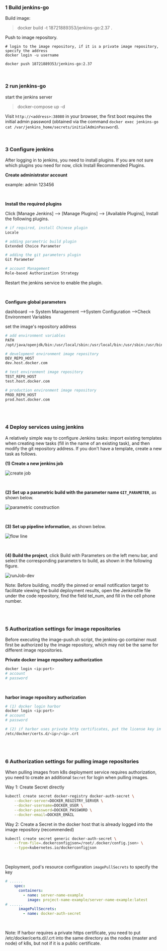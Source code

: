 ### 1 Build jenkins-go

Build image:

> docker build -t 18721889353/jenkins-go:2.37 .

Push to image repository.

```shell
# login to the image repository, if it is a private image repository, specify the address
docker login -u username

docker push 18721889353/jenkins-go:2.37
```

<br>

### 2 run jenkins-go

start the jenkins server

> docker-compose up -d

Visit `http://<address>:38080` in your browser, the first boot requires the initial admin password (obtained via the command `docker exec jenkins-go cat /var/jenkins_home/secrets/initialAdminPassword`).

<br>

### 3 Configure jenkins

After logging in to jenkins, you need to install plugins. If you are not sure which plugins you need for now, click Install Recommended Plugins.

**Create administrator account**

example: admin 123456

<br>

**Install the required plugins**

Click [Manage Jenkins] --> [Manage Plugins] -->  [Available Plugins], Install the following plugins.

```bash
# if required, install Chinese plugin
Locale

# adding parametric build plugin
Extended Choice Parameter

# adding the git parameters plugin
Git Parameter

# account Management
Role-based Authorization Strategy
```

Restart the jenkins service to enable the plugin.

<br>

**Configure global parameters**

dashboard --> System Management -->System Configuration -->Check Environment Variables

set the image's repository address

```bash
# add environment variables
PATH
/opt/java/openjdk/bin:/usr/local/sbin:/usr/local/bin:/usr/sbin:/usr/bin:/sbin:/bin:/opt/go/bin

# development environment image repository
DEV_REPO_HOST
dev.host.docker.com

# test environment image repository
TEST_REPO_HOST
test.host.docker.com

# production environment image repository
PROD_REPO_HOST
prod.host.docker.com
```

<br><br>

### 4 Deploy services using jenkins

A relatively simple way to configure Jenkins tasks: import existing templates when creating new tasks (fill in the name of an existing task), and then modify the git repository address. If you don't have a template, create a new task as follows.

**(1) Create a new jenkins job**

![create job](https://raw.githubusercontent.com/18721889353/sunshine/main/assets/createJob.jpg)

<br>

**(2)  Set up a parametric build with the parameter name `GIT_PARAMETER`**, as shown below.

![parametric construction](https://raw.githubusercontent.com/18721889353/sunshine/main/assets/paramSetting.jpg)

<br>

**(3) Set up pipeline information**, as shown below.

![flow line](https://raw.githubusercontent.com/18721889353/sunshine/main/assets/pipelineSetting.jpg)

<br>

**(4) Build the project**, click Build with Parameters on the left menu bar, and select the corresponding parameters to build, as shown in the following figure.

![runJob-dev](https://raw.githubusercontent.com/18721889353/sunshine/main/assets/building.jpg)

Note: Before building, modify the pinned or email notification target to facilitate viewing the build deployment results, open the Jenkinsfile file under the code repository, find the field tel_num, and fill in the cell phone number.

<br><br>

### 5 Authorization settings for image repositories

Before executing the image-push.sh script, the jenkins-go container must first be authorized by the image repository, which may not be the same for different image repositories.

**Private docker image repository authorization**

```bash
docker login <ip:port>
# account
# password
```

<br>

**harbor image repository authorization**

```bash
# (1) docker login harbor
docker login <ip:port>
# account
# password

# (2) if harbor uses private http certificates, put the license key in the certs.d file of docker, for example, the file path is as follows.
/etc/docker/certs.d/<ip>/<ip>.crt
```

<br><br>

### 6 Authorization settings for pulling image repositories

When pulling images from k8s deployment service requires authorization, you need to create an additional `Secret` for login when pulling images.

Way 1: Create Secret directly

```bash
kubectl create secret docker-registry docker-auth-secret \
    --docker-server=DOCKER_REGISTRY_SERVER \
    --docker-username=DOCKER_USER \
    --docker-password=DOCKER_PASSWORD \
    --docker-email=DOCKER_EMAIL
```

Way 2: Create a Secret in the docker host that is already logged into the image repository (recommended)

```bash
kubectl create secret generic docker-auth-secret \
    --from-file=.dockerconfigjson=/root/.docker/config.json> \
    --type=kubernetes.io/dockerconfigjson
```

<br>

Deployment, pod's resource configuration `imagePullSecrets` to specify the key

```yaml
# ......
    spec:
      containers:
        - name: server-name-example
          image: project-name-example/server-name-example:latest
# ......
      imagePullSecrets:
        - name: docker-auth-secret
```

<br>

Note: If harbor requires a private https certificate, you need to put /etc/docker/certs.d/<ip>/<ip>.crt into the same directory as the nodes (master and node) of k8s, but not if it is a public certificate.
